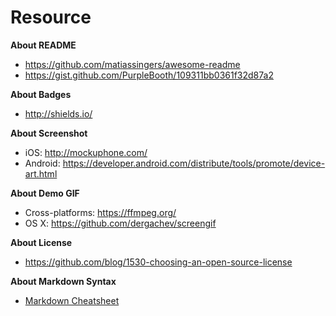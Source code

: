 # Resource

**About README**

- https://github.com/matiassingers/awesome-readme
- https://gist.github.com/PurpleBooth/109311bb0361f32d87a2

**About Badges**

- http://shields.io/

**About Screenshot**

- iOS: http://mockuphone.com/
- Android: https://developer.android.com/distribute/tools/promote/device-art.html

**About Demo GIF**

- Cross-platforms: https://ffmpeg.org/
- OS X: https://github.com/dergachev/screengif

**About License**

- https://github.com/blog/1530-choosing-an-open-source-license


**About Markdown Syntax**

- [Markdown Cheatsheet](https://github.com/adam-p/markdown-here/wiki/Markdown-Cheatsheet)
